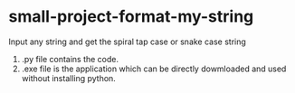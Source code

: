 # small-project-format-my-string

Input any string and get the spiral tap case or snake case string

1. .py file contains the code.
2. .exe file is the application which can be directly dowmloaded and used without installing python.
